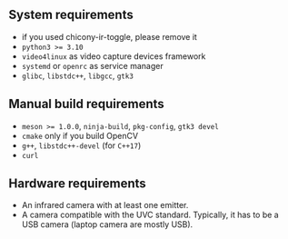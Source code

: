 ## System requirements
* if you used chicony-ir-toggle, please remove it
* `python3 >= 3.10`
* `video4linux` as video capture devices framework
* `systemd` or `openrc` as service manager
* `glibc`, `libstdc++`, `libgcc`, `gtk3`

## Manual build requirements
* `meson >= 1.0.0`, `ninja-build`, `pkg-config`, `gtk3 devel`
* `cmake` only if you build OpenCV
* `g++`, `libstdc++-devel` (for `C++17`)
* `curl`

## Hardware requirements
* An infrared camera with at least one emitter.
* A camera compatible with the UVC standard. Typically, it has to be a USB camera (laptop camera are mostly USB).